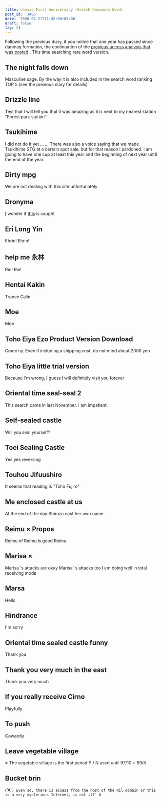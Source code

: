 ```yaml
---
title: danmaq First Anniversary (Search Uncommon Word)
post_id: '3406'
date: '2006-02-21T11:45:00+09:00'
draft: false
tag: []
---
```


Following the previous diary, if you notice that one year has passed since danmaq formation, the continuation of the [previous access analysis that was posted](/3405) . This time searching rare word version.

## The night falls down

Masculine sage. By the way it is also included in the search word ranking TOP 5 (see the previous diary for details)

## Drizzle line

Test that I will tell you that it was amazing as it is next to my nearest station "Forest park station"

## Tsukihime

I did not do it yet ... ... There was also a voice saying that we made Tsukihime STG at a certain spot sale, but for that reason I pardoned. I am going to have one cup at least this year and the beginning of next year until the end of the year.

## Dirty mpg

We are not dealing with this site unfortunately

## Dronyma

[I](/tag/doron) wonder if [this](/tag/doron) is caught

## Eri Long Yin

Ehrin! Ehrin!

## help me 永林

Rin! Rin!

## Hentai Kakin

Trance Calin

## Moe

Moe

## Toho Eiya Ezo Product Version Download

Come ny. Even if including a shipping cost, do not mind about 2000 yen

## Toho Eiya little trial version

Because I'm wrong, I guess I will definitely visit you forever

## Oriental time seal-seal 2

This search came in last November. I am impatient.

## Self-sealed castle

Will you seal yourself?

## Toei Sealing Castle

Yes yes reversing

## Touhou Jifuushiro

It seems that reading is "Toho Fujiro"

## Me enclosed castle at us

At the end of the day Shirozu cast her own name

## Reimu × Propos

Reimu of Reimu is good Reimu

## Marisa ×

Marisa 's attacks are okay Marisa' s attacks too I am doing well in total receiving mode

## Marsa

Hello

## Hindrance

I'm sorry

## Oriental time sealed castle funny

Thank you

## Thank you very much in the east

Thank you very much

## If you really receive Cirno

Playfully

## To push

Cowardly

## Leave vegetable village

※ The vegetable village is the first period P / N used until 97/10 ~ 99/5

## Bucket brin

('A `) Even so, there is access from the host of the mil domain or this is a very mysterious Internet, is not it?' A`